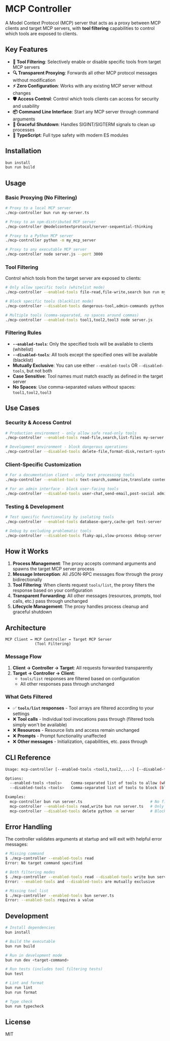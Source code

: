 # MCP Controller

A Model Context Protocol (MCP) server that acts as a proxy between MCP clients and target MCP servers, with **tool filtering** capabilities to control which tools are exposed to clients.

## Key Features

- **🔧 Tool Filtering**: Selectively enable or disable specific tools from target MCP servers
- **🔍 Transparent Proxying**: Forwards all other MCP protocol messages without modification  
- **⚡ Zero Configuration**: Works with any existing MCP server without changes
- **🛡️ Access Control**: Control which tools clients can access for security and usability
- **📦 Command Line Interface**: Start any MCP server through command arguments
- **🔄 Graceful Shutdown**: Handles SIGINT/SIGTERM signals to clean up processes
- **📝 TypeScript**: Full type safety with modern ES modules

## Installation

```bash
bun install
bun run build
```

## Usage

### Basic Proxying (No Filtering)

```bash
# Proxy to a local MCP server
./mcp-controller bun run my-server.ts

# Proxy to an npm-distributed MCP server
./mcp-controller @modelcontextprotocol/server-sequential-thinking

# Proxy to a Python MCP server
./mcp-controller python -m my_mcp_server

# Proxy to any executable MCP server
./mcp-controller node server.js --port 3000
```

### Tool Filtering

Control which tools from the target server are exposed to clients:

```bash
# Only allow specific tools (whitelist mode)
./mcp-controller --enabled-tools file-read,file-write,search bun run my-server.ts

# Block specific tools (blacklist mode)  
./mcp-controller --disabled-tools dangerous-tool,admin-commands python -m my_server

# Multiple tools (comma-separated, no spaces around commas)
./mcp-controller --enabled-tools tool1,tool2,tool3 node server.js
```

### Filtering Rules

- **`--enabled-tools`**: Only the specified tools will be available to clients (whitelist)
- **`--disabled-tools`**: All tools except the specified ones will be available (blacklist)
- **Mutually Exclusive**: You can use either `--enabled-tools` OR `--disabled-tools`, but not both
- **Case Sensitive**: Tool names must match exactly as defined in the target server
- **No Spaces**: Use comma-separated values without spaces: `tool1,tool2,tool3`

## Use Cases

### Security & Access Control
```bash
# Production environment - only allow safe read-only tools
./mcp-controller --enabled-tools read-file,search,list-files my-server

# Development environment - block dangerous operations
./mcp-controller --disabled-tools delete-file,format-disk,restart-system my-server
```

### Client-Specific Customization
```bash
# For a documentation client - only text processing tools
./mcp-controller --enabled-tools text-search,summarize,translate content-server

# For an admin interface - block user-facing tools  
./mcp-controller --disabled-tools user-chat,send-email,post-social admin-server
```

### Testing & Development
```bash
# Test specific functionality by isolating tools
./mcp-controller --enabled-tools database-query,cache-get test-server

# Debug by excluding problematic tools
./mcp-controller --disabled-tools flaky-api,slow-process debug-server
```

## How it Works

1. **Process Management**: The proxy accepts command arguments and spawns the target MCP server process
2. **Message Interception**: All JSON-RPC messages flow through the proxy bidirectionally
3. **Tool Filtering**: When clients request `tools/list`, the proxy filters the response based on your configuration
4. **Transparent Forwarding**: All other messages (resources, prompts, tool calls, etc.) pass through unchanged
5. **Lifecycle Management**: The proxy handles process cleanup and graceful shutdown

## Architecture

```
MCP Client ↔ MCP Controller ↔ Target MCP Server
             (Tool Filtering)
```

### Message Flow

1. **Client → Controller → Target**: All requests forwarded transparently
2. **Target → Controller → Client**: 
   - `tools/list` responses are filtered based on configuration
   - All other responses pass through unchanged

### What Gets Filtered

- ✅ **`tools/list` responses** - Tool arrays are filtered according to your settings
- ❌ **Tool calls** - Individual tool invocations pass through (filtered tools simply won't be available)
- ❌ **Resources** - Resource lists and access remain unchanged  
- ❌ **Prompts** - Prompt functionality unaffected
- ❌ **Other messages** - Initialization, capabilities, etc. pass through

## CLI Reference

```bash
Usage: mcp-controller [--enabled-tools <tool1,tool2,...>] [--disabled-tools <tool1,tool2,...>] <command> [args...]

Options:
  --enabled-tools <tools>    Comma-separated list of tools to allow (whitelist mode)
  --disabled-tools <tools>   Comma-separated list of tools to block (blacklist mode)

Examples:
  mcp-controller bun run server.ts                              # No filtering
  mcp-controller --enabled-tools read,write bun run server.ts   # Only allow read,write
  mcp-controller --disabled-tools delete python -m server       # Block delete tool
```

## Error Handling

The controller validates arguments at startup and will exit with helpful error messages:

```bash
# Missing command
$ ./mcp-controller --enabled-tools read
Error: No target command specified

# Both filtering modes
$ ./mcp-controller --enabled-tools read --disabled-tools write bun server.ts  
Error: --enabled-tools and --disabled-tools are mutually exclusive

# Missing tool list
$ ./mcp-controller --enabled-tools bun server.ts
Error: --enabled-tools requires a value
```

## Development

```bash
# Install dependencies
bun install

# Build the executable
bun run build

# Run in development mode  
bun run dev <target-command>

# Run tests (includes tool filtering tests)
bun test

# Lint and format
bun run lint
bun run format

# Type check
bun run typecheck
```

## License

MIT